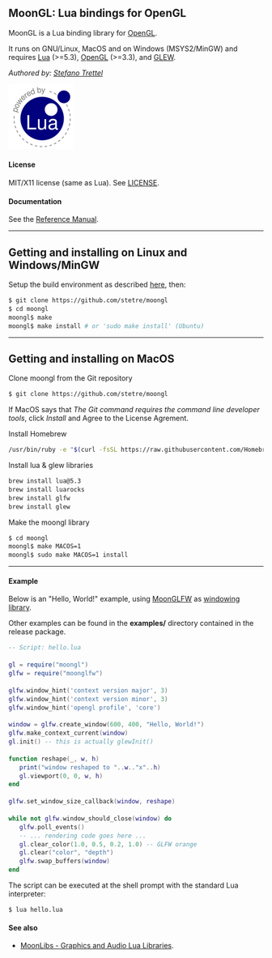 ## MoonGL: Lua bindings for OpenGL

MoonGL is a Lua binding library for [OpenGL](https://www.opengl.org/).

It runs on GNU/Linux, MacOS and on Windows (MSYS2/MinGW) and requires 
[Lua](http://www.lua.org/) (>=5.3), 
[OpenGL](https://www.opengl.org/) (>=3.3), and
[GLEW](http://glew.sourceforge.net/).


_Authored by:_ _[Stefano Trettel](https://www.linkedin.com/in/stetre)_

[![Lua logo](./doc/powered-by-lua.gif)](http://www.lua.org/)

#### License

MIT/X11 license (same as Lua). See [LICENSE](./LICENSE).

#### Documentation

See the [Reference Manual](https://stetre.github.io/moongl/doc/index.html).

-----------
## Getting and installing on Linux and Windows/MinGW

Setup the build environment as described [here](https://github.com/stetre/moonlibs), then:

```sh
$ git clone https://github.com/stetre/moongl
$ cd moongl
moongl$ make
moongl$ make install # or 'sudo make install' (Ubuntu)
```
-----------

## Getting and installing on MacOS
Clone moongl from the Git repository
```sh
$ git clone https://github.com/stetre/moongl
```
If MacOS says that _The Git command requires the command line developer tools_, click _Install_ and Agree to the License Agrement.

Install Homebrew
```sh
/usr/bin/ruby -e "$(curl -fsSL https://raw.githubusercontent.com/Homebrew/install/master/install)"
```

Install lua & glew libraries
```sh
brew install lua@5.3
brew install luarocks
brew install glfw
brew install glew
```

Make the moongl library
```sh
$ cd moongl
moongl$ make MACOS=1
moongl$ sudo make MACOS=1 install
```
-----------

#### Example

Below is an "Hello, World!" example, using [MoonGLFW](https://github.com/stetre/moonglfw) 
as [windowing library](#see-also).

Other examples can be found in the **examples/** directory contained in the release package.

```lua
-- Script: hello.lua

gl = require("moongl")
glfw = require("moonglfw")

glfw.window_hint('context version major', 3)
glfw.window_hint('context version minor', 3)
glfw.window_hint('opengl profile', 'core')

window = glfw.create_window(600, 400, "Hello, World!")
glfw.make_context_current(window)
gl.init() -- this is actually glewInit()

function reshape(_, w, h) 
   print("window reshaped to "..w.."x"..h)
   gl.viewport(0, 0, w, h)
end

glfw.set_window_size_callback(window, reshape)

while not glfw.window_should_close(window) do
   glfw.poll_events()
   -- ... rendering code goes here ...
   gl.clear_color(1.0, 0.5, 0.2, 1.0) -- GLFW orange
   gl.clear("color", "depth")
   glfw.swap_buffers(window)
end
```

The script can be executed at the shell prompt with the standard Lua interpreter:

```shell
$ lua hello.lua
```

#### See also

* [MoonLibs - Graphics and Audio Lua Libraries](https://github.com/stetre/moonlibs).
